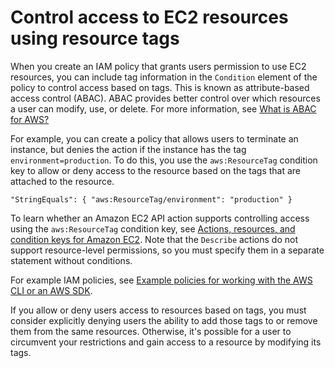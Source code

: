 # Control access to EC2 resources using resource tags<a name="control-access-with-tags"></a>

When you create an IAM policy that grants users permission to use EC2 resources, you can include tag information in the `Condition` element of the policy to control access based on tags\. This is known as attribute\-based access control \(ABAC\)\. ABAC provides better control over which resources a user can modify, use, or delete\. For more information, see [What is ABAC for AWS?](https://docs.aws.amazon.com/IAM/latest/UserGuide/introduction_attribute-based-access-control.html)

For example, you can create a policy that allows users to terminate an instance, but denies the action if the instance has the tag `environment=production`\. To do this, you use the `aws:ResourceTag` condition key to allow or deny access to the resource based on the tags that are attached to the resource\.

```
"StringEquals": { "aws:ResourceTag/environment": "production" }
```

To learn whether an Amazon EC2 API action supports controlling access using the `aws:ResourceTag` condition key, see [Actions, resources, and condition keys for Amazon EC2](https://docs.aws.amazon.com/service-authorization/latest/reference/list_amazonec2.html)\. Note that the `Describe` actions do not support resource\-level permissions, so you must specify them in a separate statement without conditions\.

For example IAM policies, see [Example policies for working with the AWS CLI or an AWS SDK](ExamplePolicies_EC2.md)\. 

If you allow or deny users access to resources based on tags, you must consider explicitly denying users the ability to add those tags to or remove them from the same resources\. Otherwise, it's possible for a user to circumvent your restrictions and gain access to a resource by modifying its tags\.